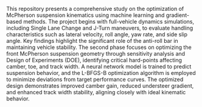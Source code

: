This repository presents a comprehensive study on the optimization of McPherson suspension kinematics using machine learning and gradient- based methods.
The project begins with full-vehicle dynamics simulations, including Single Lane Change and J-Turn maneuvers, to evaluate handling characteristics such as lateral velocity, roll angle, yaw rate, and side slip angle.
Key findings highlight the significant role of the anti-roll bar in maintaining vehicle stability.
The second phase focuses on optimizing the front McPherson suspension geometry through sensitivity analysis and Design of Experiments (DOE), identifying critical hard-points affecting camber, toe, and track width.
A neural network model is trained to predict suspension behavior, and the L-BFGS-B optimization algorithm is employed to minimize deviations from target performance curves.
The optimized design demonstrates improved camber gain, reduced understeer gradient, and enhanced track width stability, aligning closely with ideal kinematic behavior.
